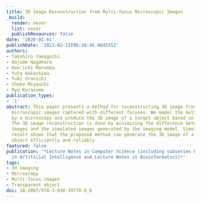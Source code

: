 ```yaml
---
title: 3D Image Reconstruction from Multi-focus Microscopic Images
_build:
  render: never
  list: never
  publishResources: false
date: '2020-01-01'
publishDate: '2023-02-15T06:28:45.804535Z'
authors:
- Takahiro Yamaguchi
- Hajime Nagahara
- Ken'ichi Morooka
- Yuta Nakashima
- Yuki Uranishi
- Shoko Miyauchi
- Ryo Kurazume
publication_types:
- '1'
abstract: This paper presents a method for reconstructing 3D image from multi-focus
  microscopic images captured with different focuses. We model the multi-focus imaging
  by a microscopy and produce the 3D image of a target object based on the model.
  The 3D image reconstruction is done by minimizing the difference between the observed
  images and the simulated images generated by the imaging model. Simulation and experimental
  result shows that the proposed method can generate the 3D image of a transparent
  object efficiently and reliably.
featured: false
publication: '*Lecture Notes in Computer Science (including subseries Lecture Notes
  in Artificial Intelligence and Lecture Notes in Bioinformatics)*'
tags:
- 3d imaging
- Microscopy
- Multi-focus images
- Transparent object
doi: 10.1007/978-3-030-39770-8_6
---
```


